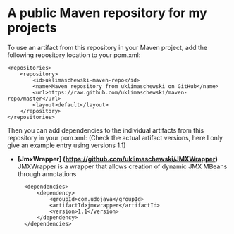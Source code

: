 A public Maven repository for my projects
================================

To use an artifact from this repository in your Maven project, add the following repository location to your pom.xml:

    <repositories>
        <repository>
            <id>uklimaschewski-maven-repo</id>
            <name>Maven repository from uklimaschewski on GitHub</name>
            <url>https://raw.github.com/uklimaschewski/maven-repo/master</url>
            <layout>default</layout>
        </repository>
    </repositories>

Then you can add dependencies to the individual artifacts from this repository in your pom.xml:
(Check the actual artifact versions, here I only give an example entry using versions 1.1)

* **[JmxWrapper] (https://github.com/uklimaschewski/JMXWrapper)**
    JMXWrapper is a wrapper that allows creation of dynamic JMX MBeans through annotations

        <dependencies>
            <dependency>
                <groupId>com.udojava</groupId>
                <artifactId>jmxwrapper</artifactId>
                <version>1.1</version>
            </dependency>
        </dependencies>
 
